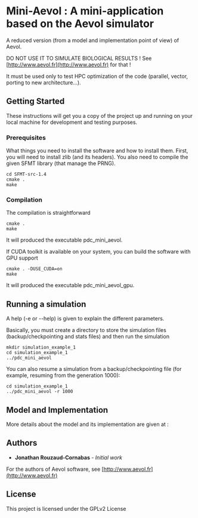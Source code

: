 # Mini-Aevol : A mini-application based on the Aevol simulator

A reduced version (from a model and implementation point of view) of Aevol.

DO NOT USE IT TO SIMULATE BIOLOGICAL RESULTS ! See [http://www.aevol.fr](http://www.aevol.fr) for that !

It must be used only to test HPC optimization of the code (parallel, vector, porting to new architecture...).

## Getting Started

These instructions will get you a copy of the project up and running on your local machine for development and testing purposes.

### Prerequisites

What things you need to install the software and how to install them.
First, you will need to install zlib (and its headers).
You also need to compile the given SFMT library (that manage the PRNG).

```
cd SFMT-src-1.4
cmake .
make
```

### Compilation

The compilation is straightforward

```
cmake .
make
```

It will produced the executable pdc_mini_aevol.

If CUDA toolkit is available on your system, you can build the software with GPU support

```
cmake . -DUSE_CUDA=on
make
```

It will produced the executable pdc_mini_aevol_gpu.

## Running a simulation

A help (-e or --help) is given to explain the different parameters.

Basically, you must create a directory to store the simulation files (backup/checkpointing and stats files) and then run the simulation
```
mkdir simulation_example_1
cd simulation_example_1
../pdc_mini_aevol
```

You can also resume a simulation from a backup/checkpointing file (for example, resuming from the generation 1000):
```
cd simulation_example_1
../pdc_mini_aevol -r 1000
```

## Model and Implementation

More details about the model and its implementation are given at : 

## Authors

* **Jonathan Rouzaud-Cornabas** - *Initial work*

For the authors of Aevol software, see [http://www.aevol.fr](http://www.aevol.fr)

## License

This project is licensed under the GPLv2 License
